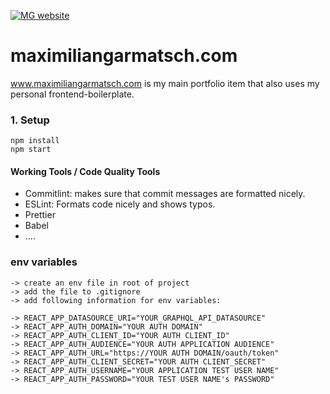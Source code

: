 [![MG website](https://img.shields.io/endpoint?url=https://dashboard.cypress.io/badge/simple/cdbje3/master&style=flat&logo=cypress)](https://dashboard.cypress.io/projects/cdbje3/runs)

# maximiliangarmatsch.com
www.maximiliangarmatsch.com is my main portfolio item that also uses my personal frontend-boilerplate. 

### 1. Setup
```
npm install
npm start
```

#### Working Tools / Code Quality Tools
- Commitlint: makes sure that commit messages are formatted nicely.
- ESLint: Formats code nicely and shows typos.
- Prettier
- Babel
- ....

### env variables

```
-> create an env file in root of project
-> add the file to .gitignore
-> add following information for env variables:

-> REACT_APP_DATASOURCE_URI="YOUR_GRAPHQL_API_DATASOURCE"
-> REACT_APP_AUTH_DOMAIN="YOUR AUTH DOMAIN"
-> REACT_APP_AUTH_CLIENT_ID="YOUR AUTH CLIENT_ID"
-> REACT_APP_AUTH_AUDIENCE="YOUR AUTH APPLICATION AUDIENCE"
-> REACT_APP_AUTH_URL="https://YOUR AUTH DOMAIN/oauth/token"
-> REACT_APP_AUTH_CLIENT_SECRET="YOUR AUTH CLIENT_SECRET"
-> REACT_APP_AUTH_USERNAME="YOUR APPLICATION TEST USER NAME"
-> REACT_APP_AUTH_PASSWORD="YOUR TEST USER NAME's PASSWORD"

```
